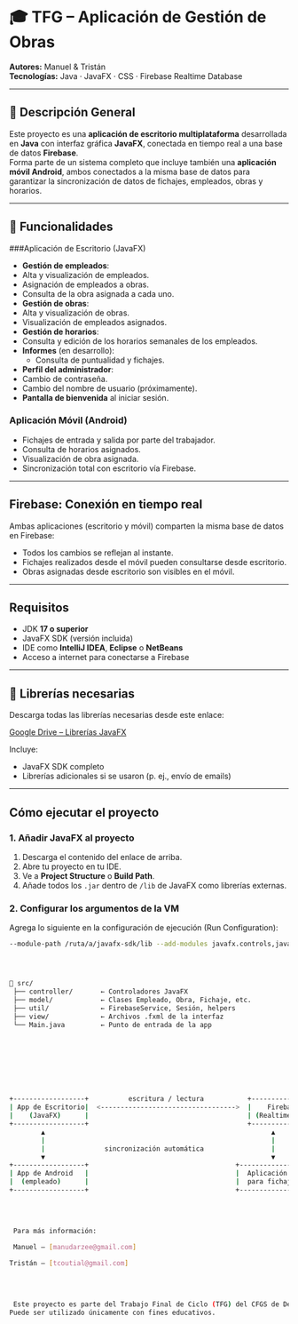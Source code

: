 # 🎓 TFG – Aplicación de Gestión de Obras

**Autores:** Manuel & Tristán  
**Tecnologías:** Java · JavaFX · CSS · Firebase Realtime Database

---

## 📱 Descripción General

Este proyecto es una **aplicación de escritorio multiplataforma** desarrollada en **Java** con interfaz gráfica **JavaFX**, conectada en tiempo real a una base de datos **Firebase**.  
Forma parte de un sistema completo que incluye también una **aplicación móvil Android**, ambos conectados a la misma base de datos para garantizar la sincronización de datos de fichajes, empleados, obras y horarios.

---

## 🧩 Funcionalidades

###Aplicación de Escritorio (JavaFX)

-  **Gestión de empleados**:
  - Alta y visualización de empleados.
  - Asignación de empleados a obras.
  - Consulta de la obra asignada a cada uno.
-  **Gestión de obras**:
  - Alta y visualización de obras.
  - Visualización de empleados asignados.
-  **Gestión de horarios**:
  - Consulta y edición de los horarios semanales de los empleados.
- **Informes** (en desarrollo):
  - Consulta de puntualidad y fichajes.
-  **Perfil del administrador**:
  - Cambio de contraseña.
  - Cambio del nombre de usuario (próximamente).
- **Pantalla de bienvenida** al iniciar sesión.

### Aplicación Móvil (Android)

- Fichajes de entrada y salida por parte del trabajador.
- Consulta de horarios asignados.
- Visualización de obra asignada.
- Sincronización total con escritorio vía Firebase.

---

## Firebase: Conexión en tiempo real

Ambas aplicaciones (escritorio y móvil) comparten la misma base de datos en Firebase:

- Todos los cambios se reflejan al instante.
- Fichajes realizados desde el móvil pueden consultarse desde escritorio.
- Obras asignadas desde escritorio son visibles en el móvil.

---

## Requisitos

- JDK **17 o superior**
- JavaFX SDK (versión incluida)
- IDE como **IntelliJ IDEA**, **Eclipse** o **NetBeans**
- Acceso a internet para conectarse a Firebase

---

## 📁 Librerías necesarias

Descarga todas las librerías necesarias desde este enlace:

 [Google Drive – Librerías JavaFX](https://drive.google.com/drive/folders/1e--PHlhqufd6_XC6x3cR8U19LHLzOfBA?usp=drive_link)

Incluye:
- JavaFX SDK completo
- Librerías adicionales si se usaron (p. ej., envío de emails)

---

## Cómo ejecutar el proyecto

### 1. Añadir JavaFX al proyecto

1. Descarga el contenido del enlace de arriba.
2. Abre tu proyecto en tu IDE.
3. Ve a **Project Structure** o **Build Path**.
4. Añade todos los `.jar` dentro de `/lib` de JavaFX como librerías externas.

### 2. Configurar los argumentos de la VM

Agrega lo siguiente en la configuración de ejecución (Run Configuration):

```bash
--module-path /ruta/a/javafx-sdk/lib --add-modules javafx.controls,javafx.fxml




📁 src/
 ├── controller/       ← Controladores JavaFX
 ├── model/            ← Clases Empleado, Obra, Fichaje, etc.
 ├── util/             ← FirebaseService, Sesión, helpers
 ├── view/             ← Archivos .fxml de la interfaz
 └── Main.java         ← Punto de entrada de la app
 
 
 
 
 
 
 
 
+------------------+          escritura / lectura           +--------------------+
| App de Escritorio|  <---------------------------------->  |    Firebase DB     |
|    (JavaFX)      |                                        | (Realtime Database)|
+------------------+                                        +--------------------+
        ▲                                                         ▲
        |                                                         |
        |               sincronización automática                 |
        ▼                                                         ▼
+------------------+                                     +--------------------+
| App de Android   |                                     |  Aplicación móvil  |
|  (empleado)      |                                     |  para fichajes     |
+------------------+                                     +--------------------+
 
 
 
 
 Para más información:

 Manuel – [manudarzee@gmail.com]

Tristán – [tcoutial@gmail.com]

 
 
 
 Este proyecto es parte del Trabajo Final de Ciclo (TFG) del CFGS de Desarrollo de Aplicaciones Multiplataforma.
Puede ser utilizado únicamente con fines educativos.



 
 

